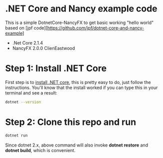 # .NET Core and Nancy example code

This is a simple DotnetCore-NancyFX to get basic working "hello world" based on [jpf code][https://github.com/jpf/dotnet-core-and-nancy-example]


- .Net Core 2.1.4
- NancyFX 2.0.0 ClienEastwood


# Step 1: Install .NET Core

First step is to [install .NET core](https://www.microsoft.com/net/core), this is pretty easy to do, just follow the instructions. You'll know that the install worked if you can type this in your terminal and see a result:

```sh
dotnet --version
```


# Step 2: Clone this repo and run 


```sh
dotnet run
```

Since dotnet 2.x, above command will also invoke **dotnet restore** and **dotnet build**, which is convenient.

